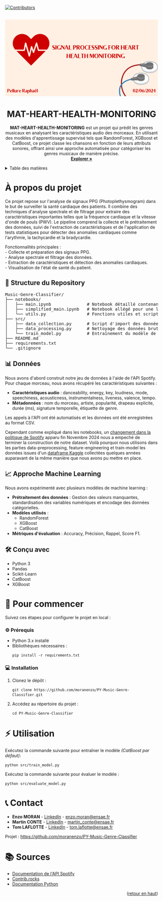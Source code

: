 <a id="readme-top"></a>

[![Contributors][contributors-shield]][contributors-url]



<!-- PROJECT BANNER -->
<br />
<div align="center">
  <a href="https://github.com/Raphael-Pellure/MAT-HEART-HEALTH-MONITORING">
    <img src="social_preview_TNS.png">
  </a>

<h1 align="center">MAT-HEART-HEALTH-MONITORING</h3>

  <p>
    <strong>MAT-HEART-HEALTH-MONITORING</strong> est un projet qui prédit les genres musicaux en analysant les caractéristiques audio des morceaux. En utilisant des modèles d'apprentissage supervisé tels que RandomForest, XGBoost et CatBoost, ce projet classe les chansons en fonction de leurs attributs sonores, offrant ainsi une approche automatisée pour catégoriser les genres musicaux de manière précise.
    <br />
    <a href="https://github.com/Raphael-Pellure/MAT-HEART-HEALTH-MONITORING"><strong>Explorer »</strong></a>
    <br />
  </p>
</div>



<!-- TABLE OF CONTENTS -->
<details>
  <summary>Table des matières</summary>
  <ol>
    <li>
      <a href="#about-the-project">À propos du projet</a>
      <ul>
        <li><a href="#repository-structure">Structure du repository</a></li>
        <li><a href="#dataset">Jeu de données</a></li>
        <li><a href="#built-with">Modèles utilisés</a></li>
      </ul>
    </li>
    <li>
      <a href="#getting-started">Pour commencer</a>
      <ul>
        <li><a href="#prerequisites">Prérequis</a></li>
        <li><a href="#installation">Installation</a></li>
      </ul>
    </li>
    <li><a href="#usage">Utilisation</a></li>
    <li><a href="#contact">Contacts</a></li>
    <li><a href="#acknowledgments">Sources</a></li>
  </ol>
</details>



<h1 id="about-the-project">À propos du projet</h1>

<p>
Ce projet repose sur l'analyse de signaux PPG (Photoplethysmogram) dans le but de surveiller la santé cardiaque des patients. Il combine des techniques d'analyse spectrale et de filtrage pour extraire des caractéristiques importantes telles que la fréquence cardiaque et la vitesse d'onde de pouls (PWV). Le pipeline comprend la collecte et le prétraitement des données, suivi de l'extraction de caractéristiques et de l'application de tests statistiques pour détecter des anomalies cardiaques comme l'arythmie, la tachycardie et la bradycardie.
</p>

<p> Fonctionnalités principales :
  <br />- Collecte et préparation des signaux PPG.
  <br />- Analyse spectrale et filtrage des données.
  <br />- Extraction de caractéristiques et détection des anomalies cardiaques.
  <br />- Visualisation de l'état de santé du patient.
</p>



<h2 id="repository-structure">📁 Structure du Repository</h2>
<pre>
Music-Genre-Classifier/
├── notebooks/
│   ├── main.ipynb              # Notebook détaillé contenant toutes les fonctions utilisées
│   ├── simplified_main.ipynb   # Notebook allégé pour une lecture et une exécution plus rapide
│   └── utils.py                # Fonctions utiles et scripts partagés
├── src/
│   ├── data_collection.py      # Script d'import des données via l'API Spotify
│   ├── data_processing.py      # Nettoyage des données brutes
│   └── train_model.py          # Entraînement du modèle de ML
├── README.md
├── requirements.txt
└── .gitignore
</pre>


<h2 id="dataset">📊 Données</h2>
<p>Nous avons d'abord construit notre jeu de données à l'aide de l'API Spotify. Pour chaque morceau, nous avons récupéré les caractéristiques suivantes :</p>
<ul>
  <li><strong>Caractéristiques audio</strong> : danceability, energy, key, loudness, mode, speechiness, acousticness, instrumentalness, liveness, valence, tempo.</li>
  <li><strong>Métadonnées</strong> : nom du morceau, artiste, popularité, drapeau explicite, durée (ms), signature temporelle, étiquette de genre.</li>
</ul>
<p>Les appels à l'API ont été automatisés et les données ont été enregistrées au format CSV.</p>
<p>Cependant comme expliqué dans les notebooks, un <a href="https://developer.spotify.com/blog/2024-11-27-changes-to-the-web-api">changement dans la politique de Spotify</a> apparu fin Novembre 2024 nous a empeché de terminer la construction de notre dataset. Voilà pourquoi nous utilisons dans les parties data-preprocessing, feature-engineering et train-model les données issues d'un <a href="https://www.kaggle.com/datasets/joebeachcapital/30000-spotify-songs">dataframe Kaggle</a> collectées quelques années auparavant de la même manière que nous avons pu mettre en place.
  </p>



<h2 id="machine-learning-approach">📈 Approche Machine Learning</h2>
<p>Nous avons expérimenté avec plusieurs modèles de machine learning :</p>
<ul>
  <li><strong>Prétraitement des données</strong> : Gestion des valeurs manquantes, standardisation des variables numériques et encodage des données catégorielles.</li>
  <li><strong>Modèles utilisés</strong> :
    <ul>
      <li>RandomForest</li>
      <li>XGBoost</li>
      <li>CatBoost</li>
    </ul>
  </li>
  <li><strong>Métriques d'évaluation</strong> : Accuracy, Précision, Rappel, Score F1.</li>
</ul>



<h2 id="built-with">🛠️ Conçu avec</h2>
<ul>
  <li>Python 3</li>
  <li>Pandas</li>
  <li>Scikit-Learn</li>
  <li>CatBoost</li>
  <li>XGBoost</li>
</ul>




<h1 id="getting-started">🚀 Pour commencer</h1>
<p>Suivez ces étapes pour configurer le projet en local :</p>

<h3 id="prerequisites">⚙️ Prérequis</h3>
<ul>
  <li>Python 3.x installé</li>
  <li>Bibliothèques nécessaires :
    <pre><code>pip install -r requirements.txt</code></pre>
  </li>
</ul>



<h3 id="installation">💻 Installation</h3>
<ol>
  <li>Clonez le dépôt :
    <pre><code>git clone https://github.com/moranenzo/PY-Music-Genre-Classifier.git</code></pre>
  </li>
  <li>Accédez au répertoire du projet :
    <pre><code>cd PY-Music-Genre-Classifier</code></pre>
  </li>
</ol>



<h1 id="usage">⚡ Utilisation</h1>
<p>Exécutez la commande suivante pour entraîner le modèle <i>(CatBoost par défaut)</i>:</p>
<pre><code>python src/train_model.py</code></pre>

<p>Exécutez la commande suivante pour évaluer le modèle :</p>
<pre><code>python src/evaluate_model.py</code></pre>





<h1 id="contact">📞 Contact</h1>
<ul>
  <li><strong>Enzo MORAN</strong> - <a href="https://www.linkedin.com/in/moranenzo/" target="_blank">LinkedIn</a> - <a href="mailto:enzo.moran@ensae.fr">enzo.moran@ensae.fr</a></li>
  <li><strong>Martin CONTE</strong> - <a href="https://www.linkedin.com/in/martin-conte-7a3139286/" target="_blank">LinkedIn</a> - <a href="mailto:martin_conte@ensae.fr">martin_conte@ensae.fr</a></li>
  <li><strong>Tom LAFLOTTE</strong> - <a href="https://www.linkedin.com/in/tom-laflotte-19a351293/" target="_blank">LinkedIn</a> - <a href="mailto:tom.laflotte@ensae.fr">tom.laflotte@ensae.fr</a></li>
</ul>

<p>Projet : <a href="https://github.com/moranenzo/PY-Music-Genre-Classifier" target="_blank">https://github.com/moranenzo/PY-Music-Genre-Classifier</a></p>




<h1 id="acknowledgments">📚 Sources</h1>
<ul>
  <li><a href="https://developer.spotify.com/documentation/web-api/" target="_blank">Documentation de l'API Spotify</a></li>
  <li><a href="https://contrib.rocks" target="_blank">Contrib.rocks</a></li>
  <li><a href="https://docs.python.org/3/" target="_blank">Documentation Python</a></li>
</ul>

<p align="right">(<a href="#readme-top">retour en haut</a>)</p>




<!-- MARKDOWN LINKS & IMAGES -->
<!-- https://www.markdownguide.org/basic-syntax/#reference-style-links -->
[contributors-shield]: https://img.shields.io/github/contributors/moranenzo/PY-Music-Genre-Classifier.svg?style=for-the-badge
[contributors-url]: https://github.com/moranenzo/PY-Music-Genre-Classifier/graphs/contributors
[product-screenshot]: images/screenshot.png
